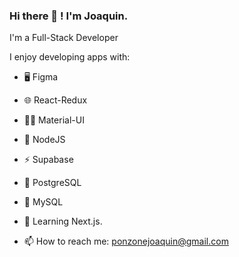### Hi there 👋 ! I'm Joaquin.

I'm a Full-Stack Developer

I enjoy developing apps with:
- 🖥️ Figma
- 🌐 React-Redux
- 💅🏽 Material-UI
- 📶 NodeJS
- ⚡ Supabase
- 🐘 PostgreSQL
- 🐬 MySQL

- 🔭 Learning Next.js.


- 📫 How to reach me: ponzonejoaquin@gmail.com
